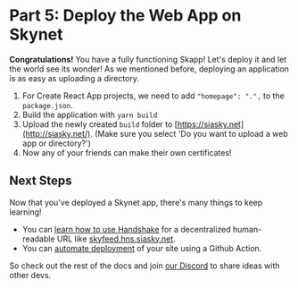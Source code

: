 # Part 5: Deploy the Web App on Skynet

**Congratulations!** You have a fully functioning Skapp! Let's deploy it and let the world see its wonder! As we mentioned before, deploying an application is as easy as uploading a directory.

1. For Create React App projects, we need to add `"homepage": ".",` to the `package.json`.
2. Build the application with `yarn build`
3. Upload the newly created `build` folder to [https://siasky.net](http://siasky.net/). \(Make sure you select 'Do you want to upload a web app or directory?'\)
4. Now any of your friends can make their own certificates!

## Next Steps

Now that you've deployed a Skynet app, there's many things to keep learning!

* You can [learn how to use Handshake](../../developer-guides/setting-up-a-handshake-name.md) for a decentralized human-readable URL like [skyfeed.hns.siasky.net](https://skyfeed.hns.siasky.net/).
* You can [automate deployment](../../developer-guides/deploy-github-actions.md) of your site using a Github Action.

So check out the rest of the docs and join [our Discord](https://discord.gg/sia) to share ideas with other devs.

